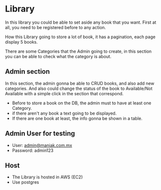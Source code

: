 # Library

In this library you could be able to set aside any book that you want.
First at all, you need to be registered before to any action.

How this Library going to store a lot of book, it has a pagination,
each page display 5 books.

There are some Categories that the Admin going to create,
in this section you can be able to check what the category is about.


## Admin section

In this section, the admin gonna be able to CRUD books, and also add new categories.
And also could change the status of the book to Available/Not Available with a simple click in the section that correspond.

* Before to store a book on the DB, the admin must to have at least one Category.
* if there aren't any book a text going to be displayed.
* If there are one book at least, the info gonna be shown in a table.


## Admin User for testing

* User: admin@maniak.com.mx
* Password: admin123

## Host

* The Library is hosted in AWS (EC2)
* Use postgres
